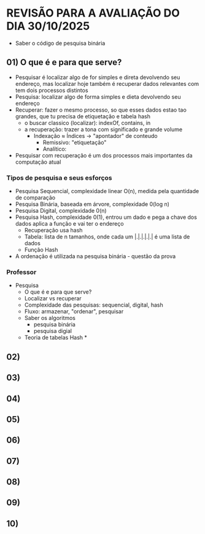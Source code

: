 # REVISÃO PARA A AVALIAÇÃO DO DIA 30/10/2025
* Saber o código de pesquisa binária

## 01) O que é e para que serve?
* Pesquisar é localizar algo de for simples e direta devolvendo seu endereço, mas localizar hoje também é recuperar dados relevantes com  tem dois processos distintos
* Pesquisa: localizar algo de forma simples e dieta devolvendo seu endereço
* Recuperar: fazer o mesmo processo, so que esses dados estao tao grandes, que tu precisa de etiquetação e tabela hash
  * o buscar classico (localizar): indexOf, contains, in
  * a recuperação: trazer a tona com significado e grande volume
    * Indexação ≈ Índices → "apontador" de conteudo
      * Remissivo: "etiquetação"
      * Analítico:
* Pesquisar com recuperação é um dos processos mais importantes da computação atual
### Tipos de pesquisa e seus esforços
* Pesquisa Sequencial, complexidade linear O(n), medida pela quantidade de comparação
* Pesquisa Binária, baseada em árvore, complexidade 0(log n)
* Pesquisa Digital, complexidade 0(n)
* Pesquisa Hash, complexidade 0(1), entrou um dado e pega a chave dos dados aplica a função e vai ter o endereço
  * Recuperação usa hash
  * Tabela: lista de n tamanhos, onde cada um |.|.|.|.|.| é uma lista de dados
  * Função Hash
* A ordenação é utilizada na pesquisa binária - questão da prova

### Professor
* Pesquisa
  * O que é e para que serve?
  * Localizar vs recuperar
  * Complexidade das pesquisas: sequencial, digital, hash
  * Fluxo: armazenar, "ordenar", pesquisar
  * Saber os algoritmos
    * pesquisa binária
    * pesquisa digial
  * Teoria de tabelas Hash
    * 

## 02)

## 03)

## 04)

## 05)

## 06)

## 07)

## 08)

## 09)

## 10)
  
